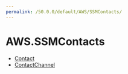 ```yaml
---
permalink: /50.0.0/default/AWS/SSMContacts/
---
```


# AWS.SSMContacts



* [Contact](Contact.md)
* [ContactChannel](ContactChannel.md)